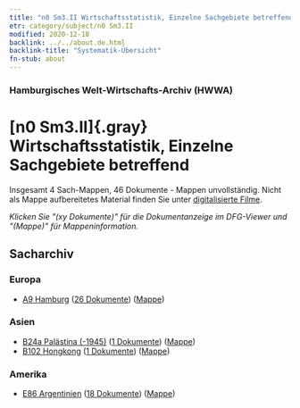 ```yaml
---
title: "n0 Sm3.II Wirtschaftsstatistik, Einzelne Sachgebiete betreffend"
etr: category/subject/n0 Sm3.II
modified: 2020-12-18
backlink: ../../about.de.html
backlink-title: "Systematik-Übersicht"
fn-stub: about
---
```


### Hamburgisches Welt-Wirtschafts-Archiv (HWWA)
# [n0 Sm3.II]{.gray}&#8201; Wirtschaftsstatistik, Einzelne Sachgebiete betreffend&#160; 




Insgesamt 4 Sach-Mappen, 46 Dokumente - Mappen unvollständig.
Nicht als Mappe aufbereitetes Material finden Sie unter [digitalisierte Filme](/film/h1_sh).

_Klicken Sie "(xy Dokumente)" für die Dokumentanzeige im DFG-Viewer und "(Mappe)" für Mappeninformation._

## Sacharchiv




### Europa

- [A9 Hamburg](../../../geo/about.de.html#A9) (<a href="https://dfg-viewer.de/show/?tx_dlf[id]=https://pm20.zbw.eu/mets/sh/1409xx/140905/1457xx/145779/public.mets.de.xml" target="_blank">26 Dokumente</a>) ([Mappe](http://purl.org/pressemappe20/folder/sh/140905,145779))

### Asien

- [B24a Palästina (-1945)](../../../geo/about.de.html#B24a) (<a href="https://dfg-viewer.de/show/?tx_dlf[id]=https://pm20.zbw.eu/mets/sh/1411xx/141115/1457xx/145779/public.mets.de.xml" target="_blank">1 Dokumente</a>) ([Mappe](http://purl.org/pressemappe20/folder/sh/141115,145779))
- [B102 Hongkong](../../../geo/about.de.html#B102) (<a href="https://dfg-viewer.de/show/?tx_dlf[id]=https://pm20.zbw.eu/mets/sh/1412xx/141268/1457xx/145779/public.mets.de.xml" target="_blank">1 Dokumente</a>) ([Mappe](http://purl.org/pressemappe20/folder/sh/141268,145779))

### Amerika

- [E86 Argentinien](../../../geo/about.de.html#E86) (<a href="https://dfg-viewer.de/show/?tx_dlf[id]=https://pm20.zbw.eu/mets/sh/1416xx/141692/1457xx/145779/public.mets.de.xml" target="_blank">18 Dokumente</a>) ([Mappe](http://purl.org/pressemappe20/folder/sh/141692,145779))


